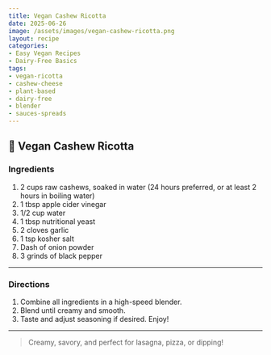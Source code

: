 ```yaml
---
title: Vegan Cashew Ricotta
date: 2025-06-26
image: /assets/images/vegan-cashew-ricotta.png
layout: recipe
categories:
- Easy Vegan Recipes
- Dairy-Free Basics
tags:
- vegan-ricotta
- cashew-cheese
- plant-based
- dairy-free
- blender
- sauces-spreads
---
```


## 🥣 Vegan Cashew Ricotta


### Ingredients

1. 2 cups raw cashews, soaked in water (24 hours preferred, or at least 2 hours in boiling water)  
2. 1 tbsp apple cider vinegar  
3. 1/2 cup water  
4. 1 tbsp nutritional yeast  
5. 2 cloves garlic  
6. 1 tsp kosher salt  
7. Dash of onion powder  
8. 3 grinds of black pepper  

---

### Directions

1. Combine all ingredients in a high-speed blender.  
2. Blend until creamy and smooth.  
3. Taste and adjust seasoning if desired. Enjoy!

---

> Creamy, savory, and perfect for lasagna, pizza, or dipping!


